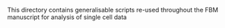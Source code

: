 This directory contains generalisable scripts re-used throughout the FBM manuscript for analysis of single cell data
